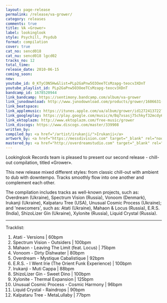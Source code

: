 ```yaml
---
layout: page-release
permalink: /release/va-grower/
category: releases
comments: true
title: VA «Grower»
label: lookinglook
style: Psychill, Psydub
format: compilation
cover: true
cat_no: sencd018
cat_nu: sencd018 lgcd02
tracks_no: 12
total_time: 
release_date: 2010-06-15
coming_soon: 
new: 
youtube_id: 0_KTyCON5Hw&list=PLp2GaPnw5O3OeeTCsMzapg-teocv3XDnT
youtube_playlist_id: PLp2GaPnw5O3OeeTCsMzapg-teocv3XDnT
bandcamp_id: 1678520944
link_bandcamp: https://sentimony.bandcamp.com/album/va-grower
link_junodownload: http://www.junodownload.com/products/grower/1606631-02
link_beatspace: 
link_applemusic: https://itunes.apple.com/ua/album/grower/id1272413722?l=uk
link_googleplay: https://play.google.com/music/m/Bq7xsasj75chkyf32mcdy64b5fm?t=Grower
link_ektoplazm: http://www.ektoplazm.com/free-music/grower
link_discogs: https://www.discogs.com/master/339908
written_by: 
compiled_by: <a href="/artist/irukanji/">Irukanji</a>
artwork_by: <a href="https://messdivision.com" target="_blank" rel="noopener">Ju Ju</a>
mastered_by: <a href="http://overdreamstudio.com" target="_blank" rel="noopener">Makus (Overdream Studio)</a>
---
```


Lookinglook Records team is pleased to present our second release - chill-out compilation, titled «Grower».

This new release mixed different styles: from classic chill-out with ambient to dub with downtempo. Tracks smoothly flow into one another and complement each other.

The compilation includes tracks as well-known projects, such as: Overdream (Ukraine), Spectrum Vision (Russia), Vonoom (Denmark), Irukanji (Ukraine), Kalpataru Tree (USA), Unusual Cosmic Process (Ukraine); and 'newcomers', such as: Atati (Ukraine), Mahaon & Locus (Russia), E.R.S. (India), ShizoLizer Gin (Ukraine), Xylonite (Russia), Liquid Crystal (Russia).

---
Tracklist:

01. Atati - Versions \| 60bpm
02. Spectrum Vision - Outsiders \| 100bpm
03. Mahaon - Leaving The Limit (feat. Locus) \| 75bpm
04. Vonoom - Dirty Dishwater \| 80bpm
05. Overdream - Mystique Cabalistique \| 92bpm
06. E.R.S. - I Went Irie (The Orient Funk Experience) \| 100bpm
07. Irukanji - Muti Cappa \| 88bpm
08. ShizoLizer Gin - Sweet Dino \| 100bpm
09. Xylonite - Thermal Expansion \| 125bpm
10. Unusual Cosmic Process - Cosmic Harmony \| 96bpm
11. Liquid Crystal - Raindrops \| 90bpm
12. Kalpataru Tree - MetaLullaby \| 77bpm

